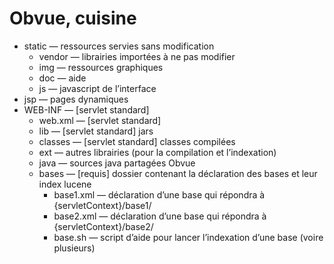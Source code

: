 # Obvue, cuisine

* static — ressources servies sans modification
  * vendor — librairies importées à ne pas modifier
  * img — ressources graphiques
  * doc — aide
  * js — javascript de l’interface
* jsp — pages dynamiques
* WEB-INF — [servlet standard]
  * web.xml — [servlet standard]
  * lib — [servlet standard] jars
  * classes — [servlet standard] classes compilées
  * ext — autres librairies (pour la compilation et l’indexation)
  * java — sources java partagées Obvue
  * bases — [requis] dossier contenant la déclaration des bases et leur index lucene
    * base1.xml — déclaration d’une base qui répondra à {servletContext}/base1/
    * base2.xml — déclaration d’une base qui répondra à {servletContext}/base2/
    * base.sh — script d’aide pour lancer l’indexation d’une base (voire plusieurs)


